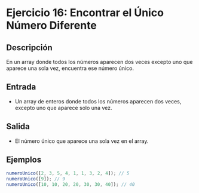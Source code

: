 # Ejercicio 16: Encontrar el Único Número Diferente

## Descripción
En un array donde todos los números aparecen dos veces excepto uno que aparece una sola vez, encuentra ese número único.

## Entrada
- Un array de enteros donde todos los números aparecen dos veces, excepto uno que aparece solo una vez.

## Salida
- El número único que aparece una sola vez en el array.

## Ejemplos

```javascript
numeroUnico([2, 3, 5, 4, 1, 1, 3, 2, 4]); // 5
numeroUnico([9]); // 9
numeroUnico([10, 10, 20, 20, 30, 30, 40]); // 40
```